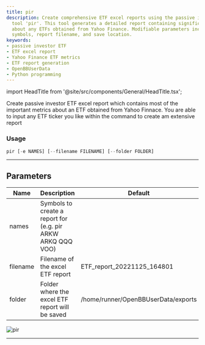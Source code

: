 ```yaml
---
title: pir
description: Create comprehensive ETF excel reports using the passive investor ETF
  tool 'pir'. This tool generates a detailed report containing significant metrics
  about any ETFs obtained from Yahoo Finance. Modifiable parameters include the ETF
  symbols, report filename, and save location.
keywords:
- passive investor ETF
- ETF excel report
- Yahoo Finance ETF metrics
- ETF report generation
- OpenBBUserData
- Python programming
---
```


import HeadTitle from '@site/src/components/General/HeadTitle.tsx';

<HeadTitle title="pir - Etf - Reference | OpenBB Terminal Docs" />

Create passive investor ETF excel report which contains most of the important metrics about an ETF obtained from Yahoo Finnace. You are able to input any ETF ticker you like within the command to create am extensive report

### Usage

```python
pir [-e NAMES] [--filename FILENAME] [--folder FOLDER]
```

---

## Parameters

| Name | Description | Default | Optional | Choices |
| ---- | ----------- | ------- | -------- | ------- |
| names | Symbols to create a report for (e.g. pir ARKW ARKQ QQQ VOO) |  | True | None |
| filename | Filename of the excel ETF report | ETF_report_20221125_164801 | True | None |
| folder | Folder where the excel ETF report will be saved | /home/runner/OpenBBUserData/exports | True | None |

![pir](https://raw.githubusercontent.com/JerBouma/ThePassiveInvestor/master/Images/outputExample.gif)

---
